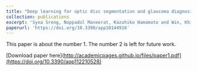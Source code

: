 ```yaml
---
title: "Deep learning for optic disc segmentation and glaucoma diagnosis on retinal images"
collection: publications
excerpt: 'Syna Sreng, Noppadol Maneerat, Kazuhiko Hamamoto and Win, Khin Yadanar Win, Applied Sciences, 2020, 10(14), p.4916.'
paperurl: 'https://doi.org/10.3390/app10144916'
---
```

This paper is about the number 1. The number 2 is left for future work.

[Download paper here](http://academicpages.github.io/files/paper1.pdf](https://doi.org/10.3390/app112210528)

